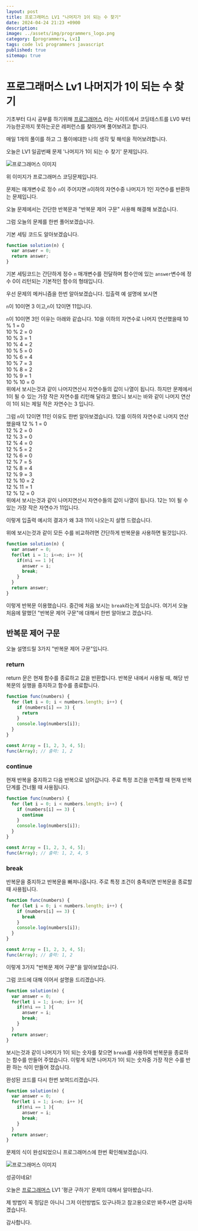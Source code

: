 ```yaml
---
layout: post
title: 프로그래머스 LV1 "나머지가 1이 되는 수 찾기"
date: 2024-04-24 21:23 +0900
description: 
image: ../assets/img/programmers_logo.png
category: [programmers, Lv1]
tags: code lv1 programmers javascript
published: true
sitemap: true
---
```


# 프로그래머스 Lv1 나머지가 1이 되는 수 찾기

  기초부터 다시 공부를 하기위해 [프로그래머스](https://programmers.co.kr/) 라는 사이트에서
  코딩테스트를 LV0 부터 가능한곳까지 못하는곳은 레퍼런스를 찾아가며 풀어보려고 합니다.
  
  매일 1개의 풀이를 하고 그 풀이에대한 나의 생각 및 해석을 적어보려합니다.

  오늘은 LV1 일곱번째 문제 '나머지가 1이 되는 수 찾기' 문제입니다.

  ![프로그래머스 이미지](/assets/img/post27_01.jpg)

  위 이미지가 프로그래머스 코딩문제입니다.
  
  문제는 매개변수로 정수 `n`이 주어지면 `n`이하의 자연수중 나머지가 1인 자연수를 반환하는 문제입니다.

  오늘 문제에서는 간단한 반복문과 "반복문 제어 구문" 사용해 해결해 보겠습니다.

  그럼 오늘의 문제를 한번 풀어보겠습니다.

  기본 세팅 코드도 알아보겠습니다.
  
```javascript
function solution(n) {
  var answer = 0;
  return answer;
}
```

기본 세팅코드는 간단하게 정수 `n` 매개변수를 전달하며 함수안에 있는 `answer`변수에 정수 0이 리턴되는 기본적인 함수의 형태입니다.

우선 문제의 메커니즘을 한번 알아보겠습니다. 입출력 예 설명에 보시면

`n`이 10이면 3 이고,`n`이 12이면 11입니다.

`n`이 10이면 3인 이유는 아래와 같습니다.
10을 이하의 자연수로 나머지 연산했을때
10 % 1 = 0   
10 % 2 = 0   
10 % 3 = 1   
10 % 4 = 2   
10 % 5 = 0   
10 % 6 = 4   
10 % 7 = 3   
10 % 8 = 2   
10 % 9 = 1   
10 % 10 = 0   
위에서 보시는것과 같이 나머지연산시 자연수들의 값이 나열이 됩니다. 하지만 문제에서 1이 될 수 있는 가장 작은 자연수를 리턴해 달라고 했으니 보시는 바와 같이 나머지 연산이 1이 되는 제일 작은 자연수는 3 입니다.

그럼 `n`이 12이면 11인 이유도 한번 알아보겠습니다.
12를 이하의 자연수로 나머지 연산했을때
12 % 1 = 0   
12 % 2 = 0   
12 % 3 = 0   
12 % 4 = 0   
12 % 5 = 2   
12 % 6 = 0   
12 % 7 = 5   
12 % 8 = 4   
12 % 9 = 3   
12 % 10 = 2   
12 % 11 = 1   
12 % 12 = 0   
위에서 보시는것과 같이 나머지연산시 자연수들의 값이 나열이 됩니다. 12는 1이 될 수 있는 가장 작은 자연수가 11입니다.

이렇게 입출력 예시의 결과가 왜 3과 11이 나오는지 설명 드렸습니다.

위에 보시는것과 같이 모든 수를 비교하려면 간단하게 반복문을 사용하면 될것입니다.

```javascript
function solution(n) {
  var answer = 0;
  for(let i = 1; i<=n; i++ ){
    if(n%i == 1 ){
      answer = i;
      break;
    }
  }
  return answer;
}
```
이렇게 반복문 이용했습니다. 중간에 처음 보시는 `break`라는게 있습니다. 여기서 오늘 처음에 말했던 "반복문 제어 구문"에 대해서 한번 알아보고 겠습니다.

## 반복문 제어 구문

오늘 설명드릴 3가지 "반복문 제어 구문"입니다. 

### return
return 문은 현재 함수를 종료하고 값을 반환합니다. 반복문 내에서 사용될 때, 해당 반복문의 실행을 중지하고 함수를 종료합니다.

```javascript
function func(numbers) {
  for (let i = 0; i < numbers.length; i++) {
    if (numbers[i] == 3) {
      return
    }
    console.log(numbers[i]);
  }
}

const Array = [1, 2, 3, 4, 5];
func(Array); // 출력: 1, 2
```

### continue
현재 반복을 중지하고 다음 반복으로 넘어갑니다. 주로 특정 조건을 만족할 때 현재 반복 단계를 건너뛸 때 사용됩니다.

```javascript
function func(numbers) {
  for (let i = 0; i < numbers.length; i++) {
    if (numbers[i] == 3) {
      continue
    }
    console.log(numbers[i]);
  }
}

const Array = [1, 2, 3, 4, 5];
func(Array); // 출력: 1, 2, 4, 5
```

### break
반복문을 중지하고 반복문을 빠져나옵니다. 주로 특정 조건이 충족되면 반복문을 종료할 때 사용됩니다.

```javascript
function func(numbers) {
  for (let i = 0; i < numbers.length; i++) {
    if (numbers[i] == 3) {
      break
    }
    console.log(numbers[i]);
  }
}

const Array = [1, 2, 3, 4, 5];
func(Array); // 출력: 1, 2
```

이렇게 3가지 "반복문 제어 구문"을 알아보았습니다.

그럼 코드에 대해 이어서 설명을 드리겠습니다.

```javascript
function solution(n) {
  var answer = 0;
  for(let i = 1; i<=n; i++ ){
    if(n%i == 1 ){
      answer = i;
      break;
    }
  }
  return answer;
}
```
보시는것과 같이 나머지가 1이 되는 숫자를 찾으면 `break`를 사용하여 반복문을 종료하는 함수를 만들어 주었습니다. 이렇게 되면 나머지가 1이 되는 숫자중 가장 작은 수를 반환 하는 식이 만들어 졌습니다.

완성된 코드를 다시 한번 보여드리겠습니다.

```javascript
function solution(n) {
  var answer = 0;
  for(let i = 1; i<=n; i++ ){
    if(n%i == 1 ){
      answer = i;
      break;
    }
  }
  return answer;
}
```

문제의 식이 완성되었으니 프로그래머스에 한번 확인해보겠습니다.

![프로그래머스 이미지](/assets/img/post27_02.jpg)

성공이네요!

오늘은 [프로그래머스](https://programmers.co.kr/) LV1 '평균 구하기' 문제의 대해서 알아봤습니다.

제 방법이 꼭 정답은 아니니 그저 이런방법도 있구나하고 참고용으로만 봐주시면 감사하겠습니다.

감사합니다.